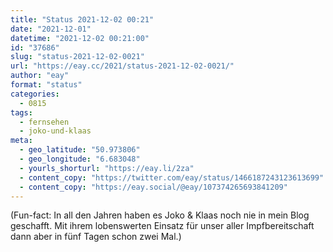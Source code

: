 ```yaml
---
title: "Status 2021-12-02 00:21"
date: "2021-12-01"
datetime: "2021-12-02 00:21:00"
id: "37686"
slug: "status-2021-12-02-0021"
url: "https://eay.cc/2021/status-2021-12-02-0021/"
author: "eay"
format: "status"
categories:
  - 0815
tags:
  - fernsehen
  - joko-und-klaas
meta:
  - geo_latitude: "50.973806"
  - geo_longitude: "6.683048"
  - yourls_shorturl: "https://eay.li/2za"
  - content_copy: "https://twitter.com/eay/status/1466187243123613699"
  - content_copy: "https://eay.social/@eay/107374265693841209"
---
```


(Fun-fact: In all den Jahren haben es Joko & Klaas noch nie in mein Blog geschafft. Mit ihrem lobens­werten Einsatz für unser aller Impf­bereit­schaft dann aber in fünf Tagen schon zwei Mal.)
